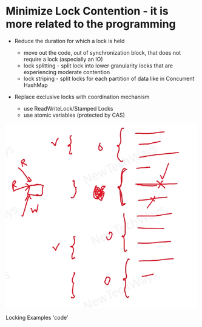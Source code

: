 # Minimize Lock Contention - it is more related to the programming

- Reduce the duration for which a lock is held
  - move out the code, out of synchronization block, that does not require a lock (aspecially an IO)
  - lock splitting - split lock into lower granularity locks that are experiencing moderate contention
  - lock striping - split locks for each partition of data like in Concurrent HashMap

- Replace exclusive locks with coordination mechanism 
  - use ReadWriteLock/Stamped Locks
  - use atomic variables (protected by CAS)


![Alt text](image-21.png)

Locking Examples 'code'